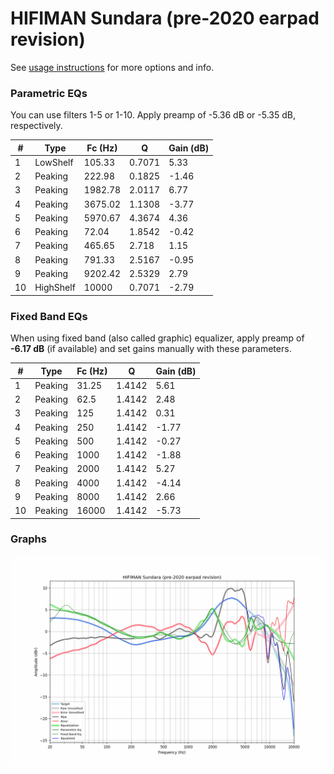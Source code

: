 # HIFIMAN Sundara (pre-2020 earpad revision)
See [usage instructions](https://github.com/jaakkopasanen/AutoEq#usage) for more options and info.

### Parametric EQs
You can use filters 1-5 or 1-10. Apply preamp of -5.36 dB or -5.35 dB, respectively.

|   # | Type      |   Fc (Hz) |      Q |   Gain (dB) |
|-----|-----------|-----------|--------|-------------|
|   1 | LowShelf  |    105.33 | 0.7071 |        5.33 |
|   2 | Peaking   |    222.98 | 0.1825 |       -1.46 |
|   3 | Peaking   |   1982.78 | 2.0117 |        6.77 |
|   4 | Peaking   |   3675.02 | 1.1308 |       -3.77 |
|   5 | Peaking   |   5970.67 | 4.3674 |        4.36 |
|   6 | Peaking   |     72.04 | 1.8542 |       -0.42 |
|   7 | Peaking   |    465.65 | 2.718  |        1.15 |
|   8 | Peaking   |    791.33 | 2.5167 |       -0.95 |
|   9 | Peaking   |   9202.42 | 2.5329 |        2.79 |
|  10 | HighShelf |  10000    | 0.7071 |       -2.79 |

### Fixed Band EQs
When using fixed band (also called graphic) equalizer, apply preamp of **-6.17 dB** (if available) and set gains manually with these parameters.

|   # | Type    |   Fc (Hz) |      Q |   Gain (dB) |
|-----|---------|-----------|--------|-------------|
|   1 | Peaking |     31.25 | 1.4142 |        5.61 |
|   2 | Peaking |     62.5  | 1.4142 |        2.48 |
|   3 | Peaking |    125    | 1.4142 |        0.31 |
|   4 | Peaking |    250    | 1.4142 |       -1.77 |
|   5 | Peaking |    500    | 1.4142 |       -0.27 |
|   6 | Peaking |   1000    | 1.4142 |       -1.88 |
|   7 | Peaking |   2000    | 1.4142 |        5.27 |
|   8 | Peaking |   4000    | 1.4142 |       -4.14 |
|   9 | Peaking |   8000    | 1.4142 |        2.66 |
|  10 | Peaking |  16000    | 1.4142 |       -5.73 |

### Graphs
![](./HIFIMAN%20Sundara%20(pre-2020%20earpad%20revision).png)
